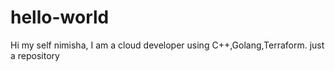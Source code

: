 # hello-world

Hi my self nimisha, I am a cloud developer using C++,Golang,Terraform.
just a repository 
